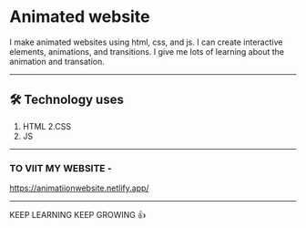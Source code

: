 
# Animated website

 I make animated websites using html, css, and js. I can create interactive elements, animations, and transitions. I give me lots of learning about the animation and transation.

---
## 🛠️ Technology uses
1. HTML 
2.CSS
3. JS

---
### TO VIIT MY WEBSITE -

https://animatiionwebsite.netlify.app/

---
KEEP LEARNING KEEP GROWING 👍

